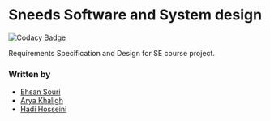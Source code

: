 # Sneeds Software and System design 

[![Codacy Badge](https://api.codacy.com/project/badge/Grade/424de33efce84553b1a5d53ababf12a0)](https://app.codacy.com/app/ehsansouri23/System-Software-Design?utm_source=github.com&utm_medium=referral&utm_content=ehsansouri23/System-Software-Design&utm_campaign=Badge_Grade_Dashboard)

Requirements Specification and Design for SE course project.

### Written by 
* [Ehsan Souri](https://github.com/ehsansouri23)
* [Arya Khaligh](https://github.com/aryabartar/)
* [Hadi Hosseini](https://github.com/AngryMan0)
